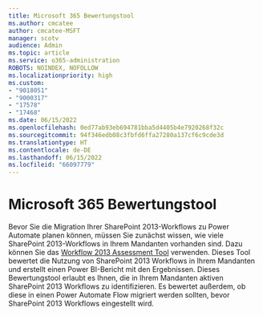 ```yaml
---
title: Microsoft 365 Bewertungstool
ms.author: cmcatee
author: cmcatee-MSFT
manager: scotv
audience: Admin
ms.topic: article
ms.service: o365-administration
ROBOTS: NOINDEX, NOFOLLOW
ms.localizationpriority: high
ms.custom:
- "9018051"
- "9000317"
- "17578"
- "17468"
ms.date: 06/15/2022
ms.openlocfilehash: 0ed77ab93eb694781bba5d4405b4e7920268f32c
ms.sourcegitcommit: 94f346edb08c3fbfd6ffa27280a137cf6c9cde3d
ms.translationtype: HT
ms.contentlocale: de-DE
ms.lasthandoff: 06/15/2022
ms.locfileid: "66097779"
---
```

# <a name="microsoft-365-assessment-tool"></a>Microsoft 365 Bewertungstool

Bevor Sie die Migration Ihrer SharePoint 2013-Workflows zu Power Automate planen können, müssen Sie zunächst wissen, wie viele SharePoint 2013-Workflows in Ihrem Mandanten vorhanden sind. Dazu können Sie das [Workflow 2013 Assessment Tool](https://aka.ms/assessment/workflow) verwenden. Dieses Tool bewertet die Nutzung von SharePoint 2013 Workflows in Ihrem Mandanten und erstellt einen Power BI-Bericht mit den Ergebnissen. Dieses Bewertungstool erlaubt es Ihnen, die in Ihrem Mandanten aktiven SharePoint 2013 Workflows zu identifizieren. Es bewertet außerdem, ob diese in einen Power Automate Flow migriert werden sollten, bevor SharePoint 2013 Workflows eingestellt wird.